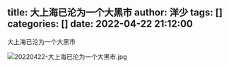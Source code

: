 title: 大上海已沦为一个大黑市
author: 洋少
tags: []
categories: []
date: 2022-04-22 21:12:00
---
大上海已沦为一个大黑市
<!-- more -->
![20220422-大上海已沦为一个大黑市.jpg](http://124.220.167.166:8081/i/2022/04/22/6262a9b64aa8f.jpg)